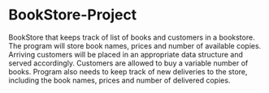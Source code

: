 # BookStore-Project
BookStore that keeps track of list of books and customers in a
bookstore. The program will store book names, prices and number of available copies. Arriving 
customers will be placed in an appropriate data structure and served accordingly. Customers are 
allowed to buy a variable number of books. Program also needs to keep track of new deliveries to 
the store, including the book names, prices and number of delivered copies.
